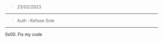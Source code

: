 > 23/02/2023
----------------------------
> Auth : Kefuoe Sole
-----------------------------
0x00. Fix my code

